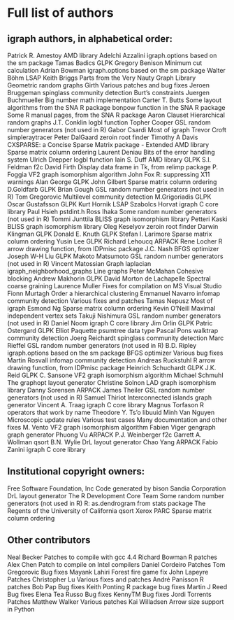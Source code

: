 # Full list of authors

## igraph authors, in alphabetical order:

Patrick R. Amestoy AMD library Adelchi Azzalini igraph.options based on
the sm package Tamas Badics GLPK Gregory Benison Minimum cut calculation
Adrian Bowman igraph.options based on the sm package Walter Böhm LSAP
Keith Briggs Parts from the Very Nauty Graph Library Geometric random
graphs Girth Various patches and bug fixes Jeroen Bruggeman spinglass
community detection Burt’s constraints Juergen Buchmueller Big number
math implementation Carter T. Butts Some layout algorithms from the SNA
R package bonpow function in the SNA R package Some R manual pages, from
the SNA R package Aaron Clauset Hierarchical random graphs J.T. Conklin
logbl function Topher Cooper GSL random number generators (not used in
R) Gabor Csardi Most of igraph Trevor Croft simpleraytracer Peter
DalGaard zeroin root finder Timothy A Davis CXSPARSE: a Concise Sparse
Matrix package - Extended AMD library Sparse matrix column ordering
Laurent Deniau Bits of the error handling system Ulrich Drepper logbl
function Iain S. Duff AMD library GLPK S.I. Feldman f2c David Firth
Display data frame in Tk, from relimp package P. Foggia VF2 graph
isomorphism algorithm John Fox R: suppressing X11 warnings Alan George
GLPK John Gilbert Sparse matrix column ordering D.Goldfarb GLPK Brian
Gough GSL random number generators (not used in R) Tom Gregorovic
Multilevel community detection M.Grigoriadis GLPK Oscar Gustafsson GLPK
Kurt Hornik LSAP Szabolcs Horvat igraph C core library Paul Hsieh
pstdint.h Ross Ihaka Some random number generators (not used in R) Tommi
Junttila BLISS graph isomorphism library Petteri Kaski BLISS graph
isomorphism library Oleg Keselyov zeroin root finder Darwin Klingman
GLPK Donald E. Knuth GLPK Stefan I. Larimore Sparse matrix column
ordering Yusin Lee GLPK Richard Lehoucq ARPACK Rene Locher R arrow
drawing function, from IDPmisc package J.C. Nash BFGS optimizer Joseph
W-H Liu GLPK Makoto Matsumoto GSL random number generators (not used in
R) Vincent Matossian Graph laplacian igraph_neighborhood_graphs Line
graphs Peter McMahan Cohesive blocking Andrew Makhorin GLPK David Morton
de Lachapelle Spectral coarse graining Laurence Muller Fixes for
compilation on MS Visual Studio Fionn Murtagh Order a hierarchical
clustering Emmanuel Navarro infomap community detection Various fixes
and patches Tamas Nepusz Most of igraph Esmond Ng Sparse matrix column
ordering Kevin O’Neill Maximal independent vertex sets Takuji Nishimura
GSL random number generators (not used in R) Daniel Noom igraph C core
library Jim Orlin GLPK Patric Ostergard GLPK Elliot Paquette psumtree
data type Pascal Pons walktrap community detection Joerg Reichardt
spinglass community detection Marc Rieffel GSL random number generators
(not used in R) B.D. Ripley igraph.options based on the sm package BFGS
optimizer Various bug fixes Martin Rosvall infomap community detection
Andreas Ruckstuhl R arrow drawing function, from IDPmisc package
Heinrich Schuchardt GLPK J.K. Reid GLPK C. Sansone VF2 graph isomorphism
algorithm Michael Schmuhl The graphopt layout generator Christine Solnon
LAD graph isomorphism library Danny Sorensen ARPACK James Theiler GSL
random number generators (not used in R) Samuel Thiriot Interconnected
islands graph generator Vincent A. Traag igraph C core library Magnus
Torfason R operators that work by name Theodore Y. Ts’o libuuid Minh Van
Nguyen Microscopic update rules Various test cases Many documentation
and other fixes M. Vento VF2 graph isomorphism algorithm Fabien Viger
gengraph graph generator Phuong Vu ARPACK P.J. Weinberger f2c Garrett A.
Wollman qsort B.N. Wylie DrL layout generator Chao Yang ARPACK Fabio
Zanini igraph C core library

## Institutional copyright owners:

Free Software Foundation, Inc Code generated by bison Sandia Corporation
DrL layout generator The R Development Core Team Some random number
generators (not used in R) R: as.dendrogram from stats package The
Regents of the University of California qsort Xerox PARC Sparse matrix
column ordering

## Other contributors

Neal Becker Patches to compile with gcc 4.4 Richard Bowman R patches
Alex Chen Patch to compile on Intel compilers Daniel Cordeiro Patches
Tom Gregorovic Bug fixes Mayank Lahiri Forest fire game fix John Lapeyre
Patches Christopher Lu Various fixes and patches André Panisson R
patches Bob Pap Bug fixes Keith Ponting R package bug fixes Martin J
Reed Bug fixes Elena Tea Russo Bug fixes KennyTM Bug fixes Jordi
Torrents Patches Matthew Walker Various patches Kai Willadsen Arrow size
support in Python
